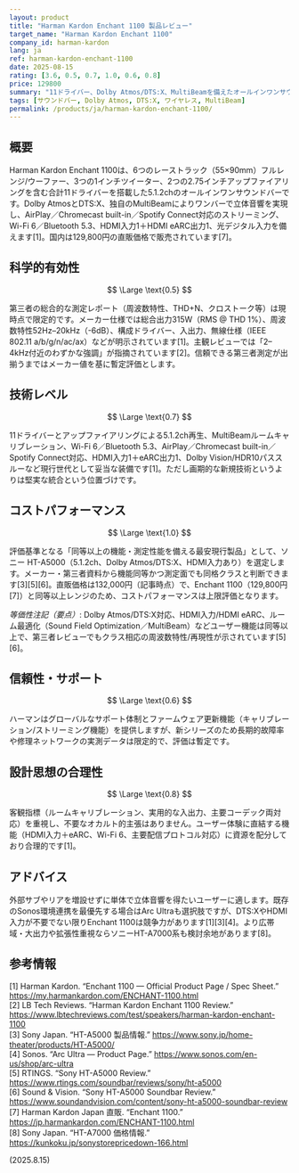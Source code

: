 ```yaml
---
layout: product
title: "Harman Kardon Enchant 1100 製品レビュー"
target_name: "Harman Kardon Enchant 1100"
company_id: harman-kardon
lang: ja
ref: harman-kardon-enchant-1100
date: 2025-08-15
rating: [3.6, 0.5, 0.7, 1.0, 0.6, 0.8]
price: 129800
summary: "11ドライバー、Dolby Atmos/DTS:X、MultiBeamを備えたオールインワンサウンドバー。国内実売129,800円で、同等以上機能の最安競合と比べてもコストパフォーマンスは最大評価です。"
tags: [サウンドバー, Dolby Atmos, DTS:X, ワイヤレス, MultiBeam]
permalink: /products/ja/harman-kardon-enchant-1100/
---
```


## 概要

Harman Kardon Enchant 1100は、6つのレーストラック（55×90mm）フルレンジ/ウーファー、3つの1インチツイーター、2つの2.75インチアップファイアリングを含む合計11ドライバーを搭載した5.1.2chのオールインワンサウンドバーです。Dolby AtmosとDTS:X、独自のMultiBeamによりワンバーで立体音響を実現し、AirPlay／Chromecast built-in／Spotify Connect対応のストリーミング、Wi-Fi 6／Bluetooth 5.3、HDMI入力1＋HDMI eARC出力1、光デジタル入力を備えます[1]。国内は129,800円の直販価格で販売されています[7]。

## 科学的有効性

$$ \Large \text{0.5} $$

第三者の総合的な測定レポート（周波数特性、THD+N、クロストーク等）は現時点で限定的です。メーカー仕様では総合出力315W（RMS @ THD 1%）、周波数特性52Hz–20kHz（-6dB）、構成ドライバー、入出力、無線仕様（IEEE 802.11 a/b/g/n/ac/ax）などが明示されています[1]。主観レビューでは「2–4kHz付近のわずかな強調」が指摘されています[2]。信頼できる第三者測定が出揃うまではメーカー値を基に暫定評価とします。

## 技術レベル

$$ \Large \text{0.7} $$

11ドライバーとアップファイアリングによる5.1.2ch再生、MultiBeamルームキャリブレーション、Wi-Fi 6／Bluetooth 5.3、AirPlay／Chromecast built-in／Spotify Connect対応、HDMI入力1＋eARC出力1、Dolby Vision/HDR10パススルーなど現行世代として妥当な装備です[1]。ただし画期的な新規技術というよりは堅実な統合という位置づけです。

## コストパフォーマンス

$$ \Large \text{1.0} $$

評価基準となる「同等以上の機能・測定性能を備える最安現行製品」として、ソニー HT-A5000（5.1.2ch、Dolby Atmos/DTS:X、HDMI入力あり）を選定します。メーカー・第三者資料から機能同等かつ測定面でも同格クラスと判断できます[3][5][6]。直販価格は132,000円（記事時点）で、Enchant 1100（129,800円[7]）と同等以上レンジのため、コストパフォーマンスは上限評価となります。

*等価性注記（要点）*: Dolby Atmos/DTS:X対応、HDMI入力/HDMI eARC、ルーム最適化（Sound Field Optimization／MultiBeam）などユーザー機能は同等以上で、第三者レビューでもクラス相応の周波数特性/再現性が示されています[5][6]。

## 信頼性・サポート

$$ \Large \text{0.6} $$

ハーマンはグローバルなサポート体制とファームウェア更新機能（キャリブレーション/ストリーミング機能）を提供しますが、新シリーズのため長期的故障率や修理ネットワークの実測データは限定的で、評価は暫定です。

## 設計思想の合理性

$$ \Large \text{0.8} $$

客観指標（ルームキャリブレーション、実用的な入出力、主要コーデック両対応）を重視し、不要なオカルト的主張はありません。ユーザー体験に直結する機能（HDMI入力＋eARC、Wi-Fi 6、主要配信プロトコル対応）に資源を配分しており合理的です[1]。

## アドバイス

外部サブやリアを増設せずに単体で立体音響を得たいユーザーに適します。既存のSonos環境連携を最優先する場合はArc Ultraも選択肢ですが、DTS:XやHDMI入力が不要でない限りEnchant 1100は競争力があります[1][3][4]。より広帯域・大出力や拡張性重視ならソニーHT-A7000系も検討余地があります[8]。

## 参考情報

[1] Harman Kardon. “Enchant 1100 — Official Product Page / Spec Sheet.” https://my.harmankardon.com/ENCHANT-1100.html  
[2] LB Tech Reviews. “Harman Kardon Enchant 1100 Review.” https://www.lbtechreviews.com/test/speakers/harman-kardon-enchant-1100  
[3] Sony Japan. “HT-A5000 製品情報.” https://www.sony.jp/home-theater/products/HT-A5000/  
[4] Sonos. “Arc Ultra — Product Page.” https://www.sonos.com/en-us/shop/arc-ultra  
[5] RTINGS. “Sony HT-A5000 Review.” https://www.rtings.com/soundbar/reviews/sony/ht-a5000  
[6] Sound & Vision. “Sony HT-A5000 Soundbar Review.” https://www.soundandvision.com/content/sony-ht-a5000-soundbar-review  
[7] Harman Kardon Japan 直販. “Enchant 1100.” https://jp.harmankardon.com/ENCHANT-1100.html  
[8] Sony Japan. “HT-A7000 価格情報.” https://kunkoku.jp/sonystorepricedown-166.html

(2025.8.15)

